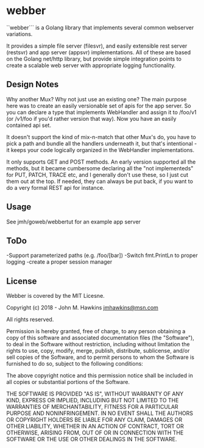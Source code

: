 webber
======

``webber``` is a Golang library that implements several common webserver variations.

It provides a simple file server (filesvr), and easily extensible rest server (restsvr) and app server (appsvr) implementations.  All of these are based on the Golang net/http library, but provide simple integration points to create a scalable web server with appropriate logging functionality.

## Design Notes

Why another Mux?  Why not just use an existing one?  The main purpose here was to create an easily versionable
set of apis for the app server.  So you can declare a type that implements WebHandler and assign it to /foo/v1  
(or /v1/foo if you'd rather version that way).  Now you have an easily contained api set.  

It doesn't support the kind of mix-n-match that other Mux's do, you have to pick a path and bundle all the handlers underneath it, but that's intentional - it keeps your code logically organized in the WebHandler implementations.

It only supports GET and POST methods.  An early version supported all the methods, but it became cumbersome declaring all the "not implementeds" for PUT, PATCH, TRACE etc, and I generally don't use these, so I just cut them out at the top.  If needed, they can always be put back, if you want to do a very formal REST api for instance.


## Usage

See jmh/goweb/webbertut for an example app server

## ToDo

-Support parameterized paths (e.g. /foo/[bar])
-Switch fmt.PrintLn to proper logging
-create a proper session manager


## License

Webber is covered by the MIT Licesne.  

Copyright (c) 2018 - John M. Hawkins <jmhawkins@msn.com>

All rights reserved.

Permission is hereby granted, free of charge, to any person obtaining a copy of this software and 
associated documentation files (the "Software"), to deal in the Software without restriction, 
including without limitation the rights to use, copy, modify, merge, publish, distribute, sublicense, 
and/or sell copies of the Software, and to permit persons to whom the Software is furnished to do so, 
subject to the following conditions:

The above copyright notice and this permission notice shall be included in all copies or substantial 
portions of the Software.

THE SOFTWARE IS PROVIDED "AS IS", WITHOUT WARRANTY OF ANY KIND, EXPRESS OR IMPLIED, INCLUDING BUT
NOT LIMITED TO THE WARRANTIES OF MERCHANTABILITY, FITNESS FOR A PARTICULAR PURPOSE AND NONINFRINGEMENT.
IN NO EVENT SHALL THE AUTHORS OR COPYRIGHT HOLDERS BE LIABLE FOR ANY CLAIM, DAMAGES OR OTHER LIABILITY,
WHETHER IN AN ACTION OF CONTRACT, TORT OR OTHERWISE, ARISING FROM, OUT OF OR IN CONNECTION WITH THE
SOFTWARE OR THE USE OR OTHER DEALINGS IN THE SOFTWARE.


